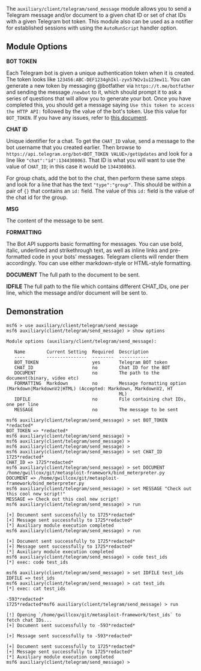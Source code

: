 The `auxiliary/client/telegram/send_message` module allows you to send a Telegram message and/or document to a given chat ID or
set of chat IDs with a given Telegram bot token. This module also can be used as a notifier for established sessions with
using the `AutoRunScript` handler option.

## Module Options

**BOT TOKEN**

Each Telegram bot is given a unique authentication token when it is created. The token looks like
`123456:ABC-DEF1234ghIkl-zyx57W2v1u123ew11`. You can generate a new token by messaging @botfather via `https://t.me/botfather` and
sending the message `/newbot` to it, which should prompt it to ask a series of questions that will allow you to generate your bot.
Once you have completed this, you should get a message saying `Use this token to access the HTTP API:` followed by the value of the
bot's token. Use this value for `BOT_TOKEN`. If you have any issues, refer to [this document](https://core.telegram.org/bots#6-botfather).

**CHAT ID**

Unique identifier for a chat. To get the `CHAT_ID` value, send a message to the bot username that you created
earlier. Then browse to `https://api.telegram.org/bot<BOT_TOKEN VALUE>/getUpdates`
and look for a line like `"chat":"id":1344308063`. That ID is what you will
want to use the value of `CHAT_ID`; in this case it would be `1344308063`.

For group chats, add the bot to the chat, then perform these same steps and look for a line that has the text `"type":"group"`.
This should be within a pair of `{}` that contains an `id:` field. The value of this `id:` field is the value of the chat id
for the group.

**MSG**

The content of the message to be sent.

**FORMATTING**

The Bot API supports basic formatting for messages. You can use bold, italic, underlined and strikethrough text,
as well as inline links and pre-formatted code in your bots' messages. Telegram clients will render them accordingly.
You can use either markdown-style or HTML-style formatting.

**DOCUMENT**
The full path to the document to be sent.

**IDFILE**
The full path to the file which contains different CHAT_IDs, one per line, which the message and/or document will be sent to.


## Demonstration

```
msf6 > use auxiliary/client/telegram/send_message
msf6 auxiliary(client/telegram/send_message) > show options

Module options (auxiliary/client/telegram/send_message):

   Name        Current Setting  Required  Description
   ----        ---------------  --------  -----------
   BOT_TOKEN                    yes       Telegram BOT token
   CHAT_ID                      no        Chat ID for the BOT
   DOCUMENT                     no        The path to the document(binary, video etc)
   FORMATTING  Markdown         no        Message formatting option (Markdown|MarkdownV2|HTML) (Accepted: Markdown, MarkdownV2, HT
                                          ML)
   IDFILE                       no        File containing chat IDs, one per line
   MESSAGE                      no        The message to be sent

msf6 auxiliary(client/telegram/send_message) > set BOT_TOKEN *redacted*
BOT_TOKEN => *redacted*
msf6 auxiliary(client/telegram/send_message) >
msf6 auxiliary(client/telegram/send_message) >
msf6 auxiliary(client/telegram/send_message) >
msf6 auxiliary(client/telegram/send_message) > set CHAT_ID 1725*redacted*
CHAT_ID => 1725*redacted*
msf6 auxiliary(client/telegram/send_message) > set DOCUMENT /home/gwillcox/git/metasploit-framework/bind_meterpreter.py
DOCUMENT => /home/gwillcox/git/metasploit-framework/bind_meterpreter.py
msf6 auxiliary(client/telegram/send_message) > set MESSAGE "Check out this cool new script!"
MESSAGE => Check out this cool new script!
msf6 auxiliary(client/telegram/send_message) > run

[+] Document sent successfully to 1725*redacted*
[+] Message sent successfully to 1725*redacted*
[*] Auxiliary module execution completed
msf6 auxiliary(client/telegram/send_message) > run

[+] Document sent successfully to 1725*redacted*
[+] Message sent successfully to 1725*redacted*
[*] Auxiliary module execution completed
msf6 auxiliary(client/telegram/send_message) > code test_ids
[*] exec: code test_ids

msf6 auxiliary(client/telegram/send_message) > set IDFILE test_ids
IDFILE => test_ids
msf6 auxiliary(client/telegram/send_message) > cat test_ids
[*] exec: cat test_ids

-593*redacted*
1725*redacted*msf6 auxiliary(client/telegram/send_message) > run

[!] Opening `/home/gwillcox/git/metasploit-framework/test_ids` to fetch chat IDs...
[+] Document sent successfully to -593*redacted*

[+] Message sent successfully to -593*redacted*

[+] Document sent successfully to 1725*redacted*
[+] Message sent successfully to 1725*redacted*
[*] Auxiliary module execution completed
msf6 auxiliary(client/telegram/send_message) >
```
